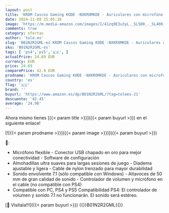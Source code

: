 ```yaml
---
layout: post
title: 'KROM Cascos Gaming KODE -NXKROMKDE - Auriculares con microfono  Sonido Envolvente 7.1  Altavoces 50mm  Diadema Ajustable  Micro Flexible  USB  Compatible PS4  PS5 y PC  Negro'
date: 2024-11-09 15:05:18
image: 'https://m.media-amazon.com/images/I/41zq9E3u3yL._SL500_._SL400_.jpg'
comments: true
category: ofertas
author: 'tole.es'
slug: 'B01N2R2GML-es KROM Cascos Gaming KODE -NXKROMKDE - Auriculares con...'
sku: 'B01N2R2GML-es'
tags: [ 'ps4','ps5','🇪🇸', ]
actualPrice: 24.69 EUR
currency: EUR
price: 24.69
comparePrice: 42.9 EUR
prodname: 'KROM Cascos Gaming KODE -NXKROMKDE - Auriculares con microfono  Sonido Envolvente 7.1  Altavoces 50mm  Diadema Ajustable  Micro Flexible  USB  Compatible PS4  PS5 y PC  Negro'
country: 'es'
flag: '🇪🇸'
brand: ''
buyurl: 'https://www.amazon.es/dp/B01N2R2GML/?tag=tolees-21'
descuento: '42.45'
average: '24.98'
---
```


Ahora mismo tienes [{{< param title >}}]({{< param buyurl >}}) en el siguiente enlace!

[![{{< param prodname >}}]({{< param image >}})]({{< param buyurl >}})

🔎:

- Micrófono flexible - Conector USB chapado en oro para mejor conectividad - Software de configuración
- Almohadillas ultra suaves para largas sesiones de juego - Diadema ajustable y ligera - Cable de nylon trenzado para mayor durabilidad
- Sonido envolvente 7.1 (sólo compatible con Windows) - Altavoces de 50 mm de gran calidad de sonido - Controlador de volumen y micrófono en el cable (no compatible con PS4)
- Compatible con PC, PS4 y PS5 Compatibilidad PS4: El controlador de volumen y sonido 7.1 no funcionarán. El sonido será estéreo.

[🛒 Visítala!!!]({{< param buyurl >}})
{{<world>}}B01N2R2GML{{</world>}}

